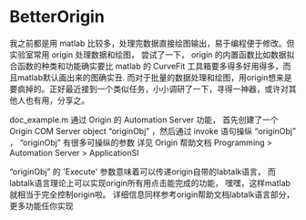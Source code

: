 # BetterOrigin

我之前都是用 matlab 比较多，处理完数据直接绘图输出，易于编程便于修改。但实验室常用 origin 处理数据和绘图， 尝试了一下， origin 的内置函数比如数据拟合函数的种类和功能确实要比 matlab 的 CurveFit 工具箱要多得多好用得多，而且matlab默认画出来的图确实丑. 而对于批量的数据处理和绘图，用origin想来是要疯掉的。正好最近接到一个类似任务，小小调研了一下，寻得一神器，或许对其他人也有用，分享之。

doc_example.m 通过 Origin 的 Automation Server 功能，
首先创建了一个 Origin COM Server object
“originObj” ，然后通过 invoke 语句操纵 “originObj” ，
“originObj” 有很多可操纵的参数
详见 Origin 帮助文档 
Programming > Automation Server > ApplicationSI 

“originObj” 的 'Execute'
参数意味着可以传递origin自带的labtalk语言，
而labtalk语言理论上可以实现origin所有用点击能完成的功能，
嘿嘿，这样matlab就相当于完全控制origin啦。
详细信息同样参考origin帮助文档labtalk语言部分，
更多功能任你实现 
